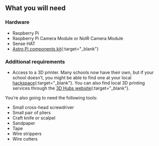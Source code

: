 ## What you will need

### Hardware

+ Raspberry Pi
+ Raspberry Pi Camera Module or NoIR Camera Module
+ Sense HAT
+ [Astro Pi components kit](http://cpc.farnell.com/ucreate/uc-apk-comp1/astro-pi-component-kit-budget/dp/SC14158){:target="_blank"}

### Additional requirements

+ Access to a 3D printer. Many schools now have their own, but if your school doesn’t, you might be able to find one at your local [hackspace](http://www.hackspace.org.uk/){:target="_blank"}. You can also find local 3D printing services through the [3D Hubs website](https://www.3dhubs.com/){:target="_blank"}.

You’re also going to need the following tools:

+ Small cross-head screwdriver
+ Small pair of pliers
+ Craft knife or scalpel
+ Sandpaper
+ Tape
+ Wire strippers
+ Wire cutters
